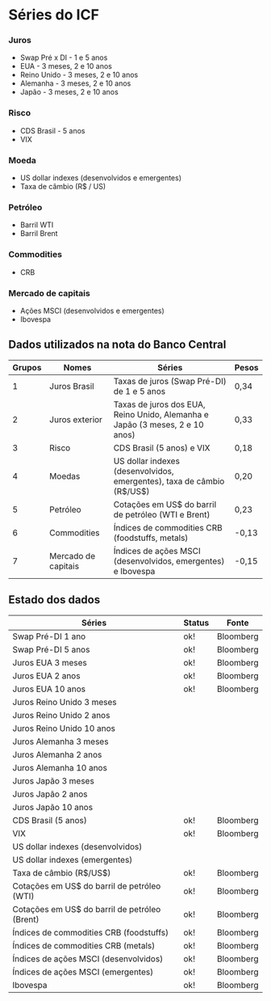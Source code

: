 # Séries do ICF

### Juros

- Swap Pré x DI - 1 e 5 anos
- EUA - 3 meses, 2 e 10 anos
- Reino Unido - 3 meses, 2 e 10 anos
- Alemanha - 3 meses, 2 e 10 anos
- Japão - 3 meses, 2 e 10 anos

### Risco

- CDS Brasil - 5 anos
- VIX

### Moeda

- US dollar indexes (desenvolvidos e emergentes)
- Taxa de câmbio (R$ / US)

### Petróleo

- Barril WTI
- Barril Brent

### Commodities

- CRB 

### Mercado de capitais

- Ações MSCI (desenvolvidos e emergentes)
- Ibovespa

## Dados utilizados na nota do Banco Central

| Grupos | Nomes               | Séries                                                                       | Pesos |
|--------|---------------------|------------------------------------------------------------------------------|-------|
| 1      | Juros Brasil        | Taxas de juros (Swap Pré-DI) de 1 e 5 anos                                   |  0,34 |
| 2      | Juros exterior      | Taxas de juros dos EUA, Reino Unido, Alemanha e Japão (3 meses, 2 e 10 anos) |  0,33 |
| 3      | Risco               | CDS Brasil (5 anos) e VIX                                                    |  0,18 |
| 4      | Moedas              | US dollar indexes (desenvolvidos, emergentes), taxa de câmbio (R\$/US\$)       |  0,20 |
| 5      | Petróleo            | Cotações em US$ do barril de petróleo (WTI e Brent)                          |  0,23 |
| 6      | Commodities         | Índices de commodities CRB (foodstuffs, metals)                              | -0,13 |
| 7      | Mercado de capitais | Índices de ações MSCI (desenvolvidos, emergentes) e Ibovespa                 | -0,15 |

## Estado dos dados

| Séries                                        | Status | Fonte |
|-----------------------------------------------|--------|-------|
| Swap Pré-DI 1 ano                             | ok! | Bloomberg |
| Swap Pré-DI 5 anos                            | ok! | Bloomberg |
| Juros EUA 3 meses                             | ok! | Bloomberg |
| Juros EUA 2 anos                              | ok! | Bloomberg |
| Juros EUA 10 anos                             | ok! | Bloomberg |
| Juros Reino Unido 3 meses                     |        |       |
| Juros Reino Unido 2 anos                      |        |       |
| Juros Reino Unido 10 anos                     |        |       |
| Juros Alemanha 3 meses                        |        |       |
| Juros Alemanha 2 anos                         |        |       |
| Juros Alemanha 10 anos                        |        |       |
| Juros Japão 3 meses                           |        |       |
| Juros Japão 2 anos                            |        |       |
| Juros Japão 10 anos                           |        |       |
| CDS Brasil (5 anos)                           | ok! | Bloomberg |
| VIX                                           | ok! | Bloomberg |
| US dollar indexes (desenvolvidos)             |        |       |
| US dollar indexes (emergentes)                |        |       |
| Taxa de câmbio (R\$/US\$)                     | ok! | Bloomberg |
| Cotações em US$ do barril de petróleo (WTI)   | ok! | Bloomberg |
| Cotações em US$ do barril de petróleo (Brent) | ok! | Bloomberg |
| Índices de commodities CRB (foodstuffs)       | ok! | Bloomberg |
| Índices de commodities CRB (metals)           | ok! | Bloomberg |
| Índices de ações MSCI (desenvolvidos)         | ok! | Bloomberg |
| Índices de ações MSCI (emergentes)            | ok! | Bloomberg |
| Ibovespa                                      | ok! | Bloomberg |
